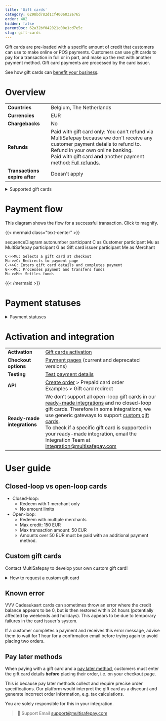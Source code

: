 ```yaml
---
title: 'Gift cards'
category: 6298bd782d1cf4006032e765
order: 402
hidden: false
parentDoc: 62a32bf042021c00e1cd7e5c
slug: gift-cards
---
```

Gift cards are pre-loaded with a specific amount of credit that customers can use to make online or POS payments. Customers can use gift cards to pay for a transaction in full or in part, and make up the rest with another payment method. Gift card payments are processed by the card issuer.

See how gift cards can [benefit your business](https://www.multisafepay.com/solutions/payment-methods/giftcards).

# Overview

|   |   |
|---|---|
| **Countries**  | Belgium, The Netherlands  | 
| **Currencies** | EUR  | 
| **Chargebacks** | No  | 
| **Refunds** | Paid with gift card only: You can't refund via MultiSafepay because we don't receive any customer payment details to refund to. Refund in your own online banking. <br> Paid with gift card **and** another payment method: [Full refunds](/refunds/).  |
| **Transactions expire after** | Doesn't apply |

<details id="supported-gift-cards">
<summary>Supported gift cards</summary>
<br>

| | |
|---|---|
| [Baby Cadeaubon](https://www.babycadeaubon.nl/) | [Kids' Cadeau](https://www.dekidscadeaukaart.nl/) |
| [Beauty Cadeau](https://www.beautycadeau.nl/) | [Klus Cadeau](https://www.kluscadeau.nl/) |
| [Wellness & Beauty](https://www.wellnessbeautycadeau.nl/) | [Nationale Bioscoopbon](https://www.bioscoopbon.nl/) |
| [Biercheque](https://biercheque.nl/) | [Nationale Entertainment Card](https://www.nationale-entertainmentcard.nl/) |
| [Bloemen Cadeaukaart](https://www.bloemen-cadeaukaart.nl/) | [Nationale Tuinbon](https://www.nationale-tuinbon.nl/) |
| [Boekenbon](https://bestel.boekenbon.nl/) | [Ohmygood Giftcard](https://ohmygood.nl/) |
| [Boeken Voordeel](https://www.boekenVoordeel.nl/) | [Speelgoedwinkel Cadeaukaart](https://www.speelgoedwinkel.nl/) |
| [Fashioncheque](https://www.fashioncheque.com/) | [Sport & Fit](https://www.sportenfitcadeau.nl/) |
| [Fashion Giftcard](https://www.fashion-giftcard.nl/) | [Sports Gift Card](https://www.sports-giftcard.com/) |
| [Gezondheidsbon](https://www.gezondheidsbon.nl/) | [VVV Cadeaukaart](https://www.vvvcadeaukaarten.nl/) |
| [Good4fun](https://www.good4fun.nl/) | [Wijn Cadeaukaart](https://www.wijn-cadeaukaart.nl/) |
| [Huis & Tuin Cadeau](https://www.huisentuincadeau.com/) | [YourGift](https://www.yourgift.nl/) |
<br>

**Note:** Webshop Giftcard no longer offers [open-loop gift cards](#closed-loop-vs-open-loop-cards). To exchange existing open-loop cards for closed-loop cards, see Webshop Giftcard – [Contact](https://www.webshopgiftcard.nl/contact).

</details>

# Payment flow

This diagram shows the flow for a successful transaction. Click to magnify.

{{< mermaid class="text-center" >}}

sequenceDiagram
    autonumber
    participant C as Customer
    participant Mu as MultiSafepay
    participant G as Gift card issuer
    participant Me as Merchant

    C->>Mu: Selects a gift card at checkout
    Mu->>C: Redirects to payment page
    C->>G: Enters gift card details and completes payment
    G->>Mu: Processes payment and transfers funds 
    Mu->>Me: Settles funds

{{< /mermaid >}} 

# Payment statuses  

<details id="payment-statuses">
<summary>Payment statuses</summary>
<br>

**Order status:** Changes as the customer's order with you progresses towards shipment (independent of payment)

**Transaction status:** Changes as the funds progress towards settlement in your account balance

For more information, see [Payment statuses](/payment-statuses/).

| Description | Order status | Transaction status |
|---|---|---|
| **Payments** | | |
| For partial payment with another method: <br> The customer has been redirected to their bank. | Initialized | Initialized |
| MultiSafepay has collected payment. | Completed | Completed |
| For partial payment with another method: <br> The customer didn't complete payment. | Expired | Expired |
|**Refunds**|||
| Refund initiated. | Initialized | Initialized |
| Refund complete. | Completed | Completed |

</details>

# Activation and integration

| | |
|---|---|
| **Activation** | [Gift cards activation](/payment-methods/#gift-cards) |
| **Checkout options** | [Payment pages](/payment-pages/) (current and deprecated versions) |
| **Testing** | [Test payment details](/testing/#prepaid-cards) |
| **API** | [Create order](https://docs-api.multisafepay.com/reference/createorder) > Prepaid card order <br> Examples > Gift card redirect |
| **Ready-made integrations** | We don’t support all open-loop gift cards in our [ready-made integrations](/integrations/ready-made/) and no closed-loop gift cards. Therefore in some integrations, we use generic gateways to support [custom gift cards](#custom-gift-cards). <br> To check if a specific gift card is supported in your ready-made integration, email the Integration Team at <integration@multisafepay.com>   |


# User guide

## Closed-loop vs open-loop cards

- Closed-loop: 
    - Redeem with 1 merchant only
    - No amount limits
- Open-loop: 
    - Redeem with multiple merchants 
    - Max credit: 150 EUR 
    - Max transaction amount: 50 EUR
    - Amounts over 50 EUR must be paid with an additional payment method.

## Custom gift cards

Contact MultiSafepay to develop your own custom gift card! 

<details id="how-to-request-custom-gift-cards">
<summary>How to request a custom gift card</summary>
<br>

1. Email a request to <sales@multisafepay.com> 
2. MultiSafepay:
    - Checks the payment method rules 
    - Assesses the feasibility of developing the card and estimates the timeframe 
3. Send us:
    - Whether you want a closed-loop or open-loop card
    - The card name 
    - A high-resolution visual mockup of the gift card, preferably in .png or .jpg format, showing the logo as **large** as possible
    - A test gift card with credit and a secure code
    - A startup fee of 200 EUR
4. We develop the card and activate it for your MultiSafepay account.
5. To integrate your card:
    - Using our API, see API reference – [Create order](https://docs-api.multisafepay.com/reference/createorder) > Prepaid card order.
    - In a ready-made integration, add your gateway ID.

For support, email <integration@multisafepay.com>

</details>

## Known error

VVV Cadeaukaart cards can sometimes throw an error where the credit balance appears to be 0, but is then restored within 24 hours (potentially affected by weekends and holidays). This appears to be due to temporary failures in the card issuer's system. 

If a customer completes a payment and receives this error message, advise them to wait for 1 hour for a confirmation email before trying again to avoid placing two orders.

## Pay later methods

When paying with a gift card and a [pay later method](/pay-later/), customers must enter the gift card details **before** placing their order, i.e. on your checkout page. 

This is because pay later methods collect and require precise order specifications. Our platform would interpret the gift card as a discount and generate incorrect order information, e.g. tax calculations.

You are solely responsible for this in your integration.
<br>

> 💬  Support
> Email <support@multisafepay.com>